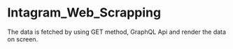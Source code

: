 # Intagram_Web_Scrapping

The data is fetched by using GET method, GraphQL Api and render the data on screen.
